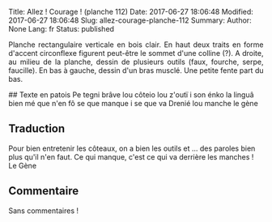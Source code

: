 Title: Allez ! Courage ! (planche 112)
Date: 2017-06-27 18:06:48
Modified: 2017-06-27 18:06:48
Slug: allez-courage-planche-112
Summary: 
Author: None
Lang: fr
Status: published

<p style="text-align:justify;">Planche rectangulaire verticale en bois clair. En haut deux traits en forme d'accent circonflexe figurent peut-être le sommet d'une colline (?). A droite, au milieu de la planche, dessin de plusieurs outils (faux, fourche, serpe, faucille). En bas à gauche, dessin d'un bras musclé. Une petite fente part du bas.</p>
<img style="float: left;" alt="" src="{static}/images/planche_112-3.png">
## Texte en patois
Pe tegni brâve lou côteio lou z'outï i son énko la linguâ bien mé que n'en fô se que manque i se que va  Drenié lou manche           
                                   le gène

## Traduction
Pour bien entretenir les côteaux, on a bien les outils et ... des paroles bien plus qu'il n'en faut. Ce qui manque, c'est ce qui va derrière les manches !        
           	Le Gène

## Commentaire
Sans commentaires !


